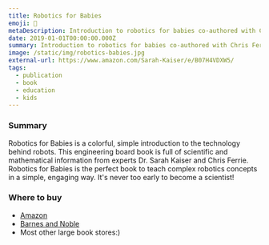 ```yaml
---
title: Robotics for Babies
emoji: 🤖
metaDescription: Introduction to robotics for babies co-authored with Chris Ferrie.
date: 2019-01-01T00:00:00.000Z
summary: Introduction to robotics for babies co-authored with Chris Ferrie.
image: /static/img/robotics-babies.jpg
external-url: https://www.amazon.com/Sarah-Kaiser/e/B07H4VDXW5/
tags:
  - publication
  - book
  - education
  - kids
---
```


### Summary

Robotics for Babies is a colorful, simple introduction to the technology behind robots. This engineering board book is full of scientific and mathematical information from experts Dr. Sarah Kaiser and Chris Ferrie. Robotics for Babies is the perfect book to teach complex robotics concepts in a simple, engaging way. It's never too early to become a scientist!

<!-- > Fun launch promos:
> embed youtube -->

### Where to buy

- [Amazon](https://www.amazon.com/Sarah-Kaiser/e/B07H4VDXW5/)
- [Barnes and Noble](https://www.barnesandnoble.com/w/robotics-for-babies-chris-ferrie/1128189924)
- Most other large book stores:)